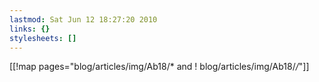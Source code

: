 ```yaml
---
lastmod: Sat Jun 12 18:27:20 2010
links: {}
stylesheets: []
---
```

[[!map pages="blog/articles/img/Ab18/* and ! blog/articles/img/Ab18/*/*"]]

